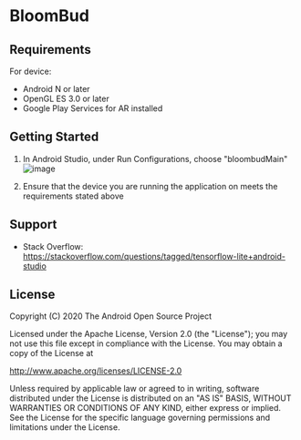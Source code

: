 # BloomBud


## Requirements

For device:
- Android N or later
- OpenGL ES 3.0 or later
- Google Play Services for AR installed

## Getting Started

1. In Android Studio, under Run Configurations, choose "bloombudMain"
![image](https://user-images.githubusercontent.com/47132351/231118391-eb20514d-0ad4-499d-b93e-742d9ba33543.png)

2. Ensure that the device you are running the application on meets the requirements stated above

## Support

- Stack Overflow: https://stackoverflow.com/questions/tagged/tensorflow-lite+android-studio

## License

 Copyright (C) 2020 The Android Open Source Project
 
 Licensed under the Apache License, Version 2.0 (the "License");
 you may not use this file except in compliance with the License.
 You may obtain a copy of the License at

http://www.apache.org/licenses/LICENSE-2.0
 
 Unless required by applicable law or agreed to in writing, software
 distributed under the License is distributed on an "AS IS" BASIS,
 WITHOUT WARRANTIES OR CONDITIONS OF ANY KIND, either express or implied.
 See the License for the specific language governing permissions and
 limitations under the License.
